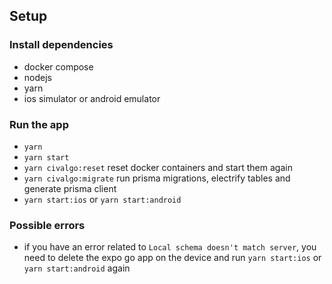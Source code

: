 ## Setup

### Install dependencies

- docker compose
- nodejs
- yarn
- ios simulator or android emulator

### Run the app

- `yarn`
- `yarn start`
- `yarn civalgo:reset` reset docker containers and start them again
- `yarn civalgo:migrate` run prisma migrations, electrify tables and generate prisma client
- `yarn start:ios` or `yarn start:android`

### Possible errors

- if you have an error related to `Local schema doesn't match server`, you need to delete the expo go app on the device and run `yarn start:ios` or `yarn start:android` again
